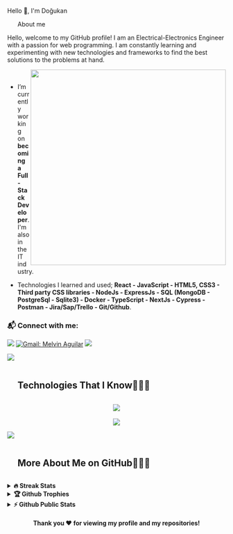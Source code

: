 
Hello 👋, I'm Doğukan

<!--h2 without bottom border-->
<div id="user-content-toc">
  <ul align="left">
    <summary>About me</summary>
  </ul>
</div>

<p>Hello, welcome to my GitHub profile! I am an Electrical-Electronics Engineer with a passion for web programming. I am constantly learning and experimenting with new technologies and frameworks to find the best solutions to the problems at hand. </p>
   

 <picture> <img src="https://www.aalpha.net/wp-content/uploads/2020/12/full-stack-development.gif" align="right"  width = 450px /> </picture> <br>
  
- I’m currently working on **becoming a Full-Stack Developer**. I'm also in the IT industry.
  
- Technologies I learned and used; **React - JavaScript - HTML5, CSS3 - Third party CSS libraries - NodeJs - ExpressJs - SQL (MongoDB - PostgreSql - Sqlite3) - Docker - TypeScript - NextJs - Cypress - Postman - Jira/Sap/Trello - Git/Github**.

### 📬 Connect with me: 
[![](https://img.shields.io/badge/linkedin-%230077B5.svg?&style=for-the-badge&logo=linkedin&logoColor=white)](https://www.linkedin.com/in/dogukansk/)
[![Gmail: Melvin Aguilar](https://img.shields.io/badge/-gmail-red?style=for-the-badge&logo=Gmail&logoColor=white&link=mailto:sakardogukan@gmail.com)](mailto:sakardogukan@gmail.com)
![](https://komarev.com/ghpvc/?username=sakardogukan&color=blue&style=for-the-badge)

<img src="https://user-images.githubusercontent.com/73097560/115834477-dbab4500-a447-11eb-908a-139a6edaec5c.gif" >
<div id="user-content-toc">
  <ul>
    <summary><h2 style="display: inline-block">Technologies That I Know👨🏻‍💻</h2></summary>
  </ul>
</div>
<!--tech stack icons-->
<p align="center">
  <a href="https://skillicons.dev">
    <img src="https://skillicons.dev/icons?i=html,css,js,ts,react,nextjs,redux,bootstrap,tailwind,sass,styledcomponents,nodejs,mongodb,sqlite,mysql&perline=15" />
    </br></br>
    <img src="https://skillicons.dev/icons?i=express,docker,mysql,postman,github,vercel,vite,git,vscode,&perline=15" />
  </a>
</p>

<img src="https://user-images.githubusercontent.com/73097560/115834477-dbab4500-a447-11eb-908a-139a6edaec5c.gif" >

<div id="user-content-toc">
  <ul>
    <summary><h2 style="display: inline-block"> More About Me on GitHub👨🏻‍💻</h2></summary>
  </ul>
</div>

<details>
<summary><b>🔥 Streak Stats</b></summary>
<br>

<a href=""> <img src="https://github-readme-streak-stats.herokuapp.com/?user=sakardogukan&theme=transparent&border_radius=4.4&exclude_days=Sun&card_width=390" alt="dogukan"> </a>

<!-- [![GitHub Streak](http://github-readme-streak-stats.herokuapp.com?user=sakardogukan&theme=transparent&border_radius=4.4&exclude_days=Sun&card_width=390)](https://git.io/streak-stats) -->
</details>

<details>
<summary><b>🏆 Github Trophies</b></summary>
<br>
<img align="center" src="https://github-profile-trophy.vercel.app/?username=sakardogukan&theme=radical&no-frame=false&no-bg=true&margin-w=4" alt="MelvinAguilar" />
</details>

<details>
<summary><b>⚡ Github Public Stats</b></summary>
<br>
<img src="https://github-readme-stats.vercel.app/api?username=sakardogukan&theme=synthwave&hide_border=false&include_all_commits=true&count_private=true" alt="Dogukan" height="165" width="420"/>&nbsp;<img src="https://github-readme-stats.vercel.app/api/top-langs?username=sakardogukan&show_icons=true&locale=en&layout=compact" alt="Dogukan" height="165" width="420">
</details>
  
  
<h4 align="center">Thank you ❤️ for viewing my profile and my repositories!</h4>

